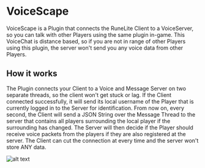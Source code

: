 # VoiceScape
VoiceScape is a Plugin that connects the RuneLite Client to a VoiceServer, so you can talk with other Players using the same plugin in-game. This VoiceChat is distance based, so if you are not in range of other Players using this plugin, the server won't send you any voice data from other Players.

## How it works
The Plugin connects your Client to a Voice and Message Server on two separate threads, so the client won't get stuck or lag.
If the Client connected successfully, it will send its local username of the Player that is currently logged in to the Server for identification. From now on, every second, the Client will send a JSON String over the Message Thread to the server that contains all players surrounding the local player if the surrounding has changed. The Server will then decide if the Player should receive voice packets from the players if they are also registered at the server. The Client can cut the connection at every time and the server won't store ANY data.


![alt text](https://i.ibb.co/W6Dws50/Screenshot-1.png)

